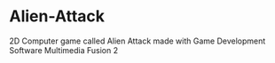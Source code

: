 # Alien-Attack
2D Computer game called Alien Attack made with Game Development Software Multimedia Fusion 2
